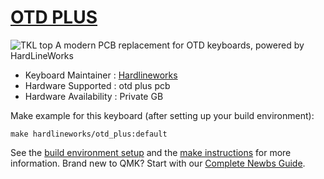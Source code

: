 # [OTD PLUS](https://github.com/gadzkun/Hardlineworks/tree/master/otd%20plus)
![TKL top](https://user-images.githubusercontent.com/67696967/87272049-54679300-c4ff-11ea-8f5a-4f7c2825b85c.png)
A modern PCB replacement for OTD keyboards, powered by HardLineWorks

* Keyboard Maintainer   : [Hardlineworks](https://github.com/gadzkun/Hardlineworks)
* Hardware Supported    : otd plus pcb
* Hardware Availability : Private GB

Make example for this keyboard (after setting up your build environment):

    make hardlineworks/otd_plus:default

See the [build environment setup](https://docs.qmk.fm/#/getting_started_build_tools) and the [make instructions](https://docs.qmk.fm/#/getting_started_make_guide) for more information. Brand new to QMK? Start with our [Complete Newbs Guide](https://docs.qmk.fm/#/newbs).


